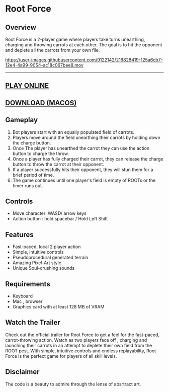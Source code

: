 # Root Force

## Overview
Root Force is a 2-player game where players take turns unearthing, charging and throwing carrots at each other. The goal is to hit the opponent and deplete  all the carrots from your own file.

https://user-images.githubusercontent.com/9122142/216828419-125a6cb7-12e4-4a99-9054-ac18c067bee8.mov

---

## [PLAY ONLINE](https://marcelschmidt1337.github.io/ggj2023/)

## [DOWNLOAD (MACOS)](https://marcelschmidt1337.github.io/ggj2023/Assets/root_force_mac.zip)

## Gameplay
1. Bot players start with an equally populated field of carrots.
2. Players move around the field unearthing their carrots by holding down the charge button.
3. Once The player has unearthed the carrot they can use the action button to charge the throw.
3. Once a player has fully charged their carrot, they can release the charge button to throw the carrot at their opponent.
4. If a player successfully hits their opponent, they will stun them for a brief period of time.
5. The game continues until one player's field is empty of ROOTs or the timer runs out.

## Controls
- Move character: WASD/ arrow keys
- Action button : hold spacebar / Hold Left Shift

## Features
- Fast-paced, local 2 player action
- Simple, intuitive controls
- Pseudoprocedural generated terrain
- Amazing Pixel-Art style
- Unique Soul-crushing sounds

## Requirements
- Keyboard
- Mac , browser
- Graphics card with at least 128 MB of VRAM

## Watch the Trailer
Check out the official trailer for Root Force to get a feel for the fast-paced, carrot-throwing action. Watch as two players face off , charging and launching their carrots in an attempt to deplete their own field from the ROOT pest. With simple, intuitive controls and endless replayability, Root Force is the perfect game for players of all skill levels.



## Disclaimer
The code is a beauty to admire through the lense of absrtract art.
